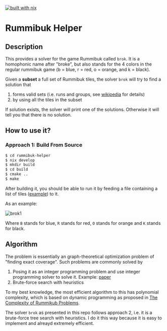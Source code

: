 [![built with nix](https://builtwithnix.org/badge.svg)](https://builtwithnix.org)

# Rummibuk Helper

## Description

This provides a solver for the game Rummibuk called `brok`. It is a homophonic name after "broke", but also stands for the 4 colors in the regular rummibuk game (b = blue, r = red, o = orange, and k = black).

Given a **subset** a full set of Rummibuk tiles, the solver `brok` will try to find a solution that

1. forms valid sets (i.e. runs and groups, see [wikipedia](https://en.wikipedia.org/wiki/Rummikub#Sets) for details)
2. by using all the tiles in the subset

If solution exists, the solver will print one of the solutions. Otherwise it will tell you that there is no solution.

## How to use it?

### Approach 1: Build From Source

```bash
$ cd rummibuk-helper
$ nix develop
$ mkdir build
$ cd build
$ cmake ..
$ make
```

After building it, you should be able to run it by feeding a file containing a list of tiles ([example](./problems/example3.txt)) to it.

As an example:

![brok1](https://user-images.githubusercontent.com/1111035/147836136-c7478eee-5108-4f2c-883e-24022fe1801f.png)

Where `B` stands for blue, `R` stands for red, `O` stands for orange and `K` stands for black.

## Algorithm

The problem is essentially an graph-theoretical optimization problem of "finding exact coverage". Such problems are commonly solved by

1. Posing it as an integer programming problem and use integer programming solver to solve it. Example: [paper](https://citeseerx.ist.psu.edu/viewdoc/download?doi=10.1.1.95.9619&rep=rep1&type=pdf)
2. Brute-force search with heuristics

To my best knowledge, the most efficient algorithm to this has polynomial complexity, which is based on dynamic programming as proposed in [The Complexity of Rummikub Problems](https://arxiv.org/pdf/1604.07553.pdf).

The solver `brok` as presented in this repo follows approach 2, i.e. it is a brute-force tree search with heuristics. I do it this way because it is easy to implement and alreayd extremely efficient.
